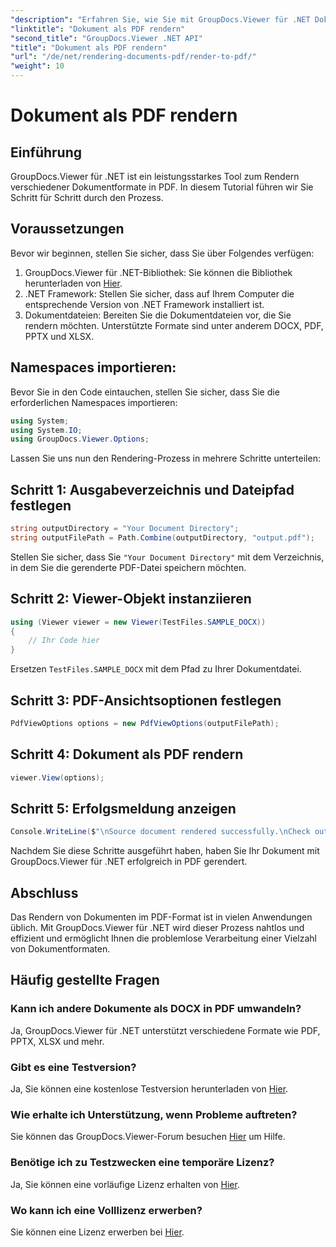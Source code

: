 ```yaml
---
"description": "Erfahren Sie, wie Sie mit GroupDocs.Viewer für .NET Dokumente in PDF umwandeln. Schritt-für-Schritt-Anleitung mit Voraussetzungen und FAQs."
"linktitle": "Dokument als PDF rendern"
"second_title": "GroupDocs.Viewer .NET API"
"title": "Dokument als PDF rendern"
"url": "/de/net/rendering-documents-pdf/render-to-pdf/"
"weight": 10
---
```


# Dokument als PDF rendern

## Einführung
GroupDocs.Viewer für .NET ist ein leistungsstarkes Tool zum Rendern verschiedener Dokumentformate in PDF. In diesem Tutorial führen wir Sie Schritt für Schritt durch den Prozess.
## Voraussetzungen

Bevor wir beginnen, stellen Sie sicher, dass Sie über Folgendes verfügen:
1. GroupDocs.Viewer für .NET-Bibliothek: Sie können die Bibliothek herunterladen von [Hier](https://releases.groupdocs.com/viewer/net/).
2. .NET Framework: Stellen Sie sicher, dass auf Ihrem Computer die entsprechende Version von .NET Framework installiert ist.
3. Dokumentdateien: Bereiten Sie die Dokumentdateien vor, die Sie rendern möchten. Unterstützte Formate sind unter anderem DOCX, PDF, PPTX und XLSX.

## Namespaces importieren:
Bevor Sie in den Code eintauchen, stellen Sie sicher, dass Sie die erforderlichen Namespaces importieren:
```csharp
using System;
using System.IO;
using GroupDocs.Viewer.Options;
```

Lassen Sie uns nun den Rendering-Prozess in mehrere Schritte unterteilen:
## Schritt 1: Ausgabeverzeichnis und Dateipfad festlegen
```csharp
string outputDirectory = "Your Document Directory";
string outputFilePath = Path.Combine(outputDirectory, "output.pdf");
```
Stellen Sie sicher, dass Sie `"Your Document Directory"` mit dem Verzeichnis, in dem Sie die gerenderte PDF-Datei speichern möchten.
## Schritt 2: Viewer-Objekt instanziieren
```csharp
using (Viewer viewer = new Viewer(TestFiles.SAMPLE_DOCX))
{
    // Ihr Code hier
}
```
Ersetzen `TestFiles.SAMPLE_DOCX` mit dem Pfad zu Ihrer Dokumentdatei.
## Schritt 3: PDF-Ansichtsoptionen festlegen
```csharp
PdfViewOptions options = new PdfViewOptions(outputFilePath);
```
## Schritt 4: Dokument als PDF rendern
```csharp
viewer.View(options);
```
## Schritt 5: Erfolgsmeldung anzeigen
```csharp
Console.WriteLine($"\nSource document rendered successfully.\nCheck output in {outputDirectory}.");
```
Nachdem Sie diese Schritte ausgeführt haben, haben Sie Ihr Dokument mit GroupDocs.Viewer für .NET erfolgreich in PDF gerendert.

## Abschluss
Das Rendern von Dokumenten im PDF-Format ist in vielen Anwendungen üblich. Mit GroupDocs.Viewer für .NET wird dieser Prozess nahtlos und effizient und ermöglicht Ihnen die problemlose Verarbeitung einer Vielzahl von Dokumentformaten.
## Häufig gestellte Fragen
### Kann ich andere Dokumente als DOCX in PDF umwandeln?
Ja, GroupDocs.Viewer für .NET unterstützt verschiedene Formate wie PDF, PPTX, XLSX und mehr.
### Gibt es eine Testversion?
Ja, Sie können eine kostenlose Testversion herunterladen von [Hier](https://releases.groupdocs.com/).
### Wie erhalte ich Unterstützung, wenn Probleme auftreten?
Sie können das GroupDocs.Viewer-Forum besuchen [Hier](https://forum.groupdocs.com/c/viewer/9) um Hilfe.
### Benötige ich zu Testzwecken eine temporäre Lizenz?
Ja, Sie können eine vorläufige Lizenz erhalten von [Hier](https://purchase.groupdocs.com/temporary-license/).
### Wo kann ich eine Volllizenz erwerben?
Sie können eine Lizenz erwerben bei [Hier](https://purchase.groupdocs.com/buy).